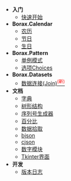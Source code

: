 - **入门**
  - [快速开始](quickstart)
- **Borax.Calendar**
  - [农历](guides/lunardate)
  - [节日](guides/festival)
  - [生日](guides/birthday)
- **Borax.Pattern**
  - [单例模式](guides/singleton)
  - [选项Choices](guides/choices)
- **Borax.Datasets**
  - [数据连接(Join)<sup style="color:red">(新)<sup>](guides/join)
- **文档**
  - [字典](guides/alias_dictionary)
  - [树形结构](guides/tree)
  - [序列号生成器](guides/serial_generator)
  - [百分比](guides/percentage)
  - [数据拾取](guides/fetch)
  - [bjson](guides/bjson)
  - [cjson](guides/cjson)
  - [数字模块](guides/numbers)
  - [Tkinter界面](guides/ui)
- **开发**
  - [版本日志](changelog)